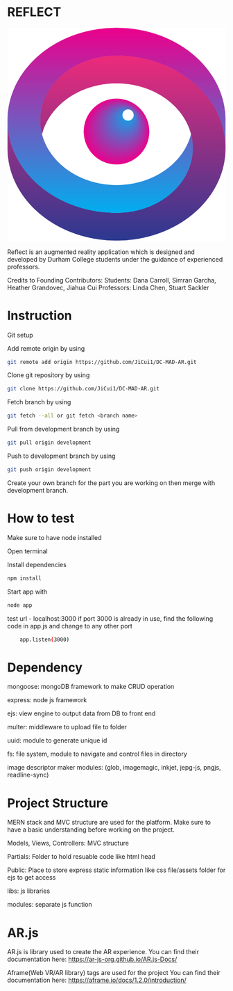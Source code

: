 # REFLECT

!["Reflect Logo"](./reflectLogo.png)

Reflect is an augmented reality application which is designed and developed by Durham College students under the guidance of experienced professors.

Credits to Founding Contributors:
Students: Dana Carroll, Simran Garcha, Heather Grandovec, Jiahua Cui
Professors: Linda Chen, Stuart Sackler

# Instruction

Git setup

Add remote origin by using

```bash
git remote add origin https://github.com/JiCui1/DC-MAD-AR.git
```

Clone git repository by using

```bash
git clone https://github.com/JiCui1/DC-MAD-AR.git
```

Fetch branch by using

```bash
git fetch --all or git fetch <branch name>
```

Pull from development branch by using

```bash
git pull origin development
```

Push to development branch by using

```bash
git push origin development
```

Create your own branch for the part you are working on then merge with development branch.

# How to test

Make sure to have node installed

Open terminal

Install dependencies

```bash
npm install
```

Start app with

```bash
node app
```

test url - localhost:3000
if port 3000 is already in use, find the following code in app.js and change to any other port

```bash
    app.listen(3000)
```

# Dependency

mongoose: mongoDB framework to make CRUD operation

express: node js framework

ejs: view engine to output data from DB to front end

multer: middleware to upload file to folder

uuid: module to generate unique id

fs: file system, module to navigate and control files in directory

image descriptor maker modules: (glob, imagemagic, inkjet, jepg-js, pngjs, readline-sync)

# Project Structure

MERN stack and MVC structure are used for the platform. Make sure to have a basic understanding before working on the project.

Models, Views, Controllers: MVC structure

Partials: Folder to hold resuable code like html head

Public: Place to store express static information like css file/assets folder for ejs to get access

libs: js libraries

modules: separate js function

# AR.js

AR.js is library used to create the AR experience.
You can find their documentation here: https://ar-js-org.github.io/AR.js-Docs/

Aframe(Web VR/AR library) tags are used for the project
You can find their documentation here: https://aframe.io/docs/1.2.0/introduction/

